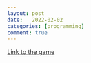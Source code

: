 ```yaml
---
layout: post
date:   2022-02-02
categories: [programming]
comment: true
---
```


[Link to the game](../_assets/bottle.html)